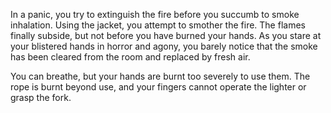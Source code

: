 In a panic, you try to extinguish the fire before you succumb to smoke inhalation. 
Using the jacket, you attempt to smother the fire. The flames finally subside, but 
not before you have burned your hands. As you stare at your blistered hands in 
horror and agony, you barely notice that the smoke has been cleared from the room 
and replaced by fresh air. 

You can breathe, but your hands are burnt too severely to use them. The rope is burnt
beyond use, and your fingers cannot operate the lighter or grasp the fork. 

